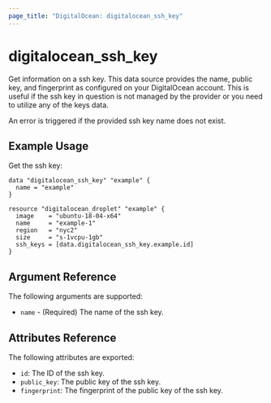 ```yaml
---
page_title: "DigitalOcean: digitalocean_ssh_key"
---
```


# digitalocean_ssh_key

Get information on a ssh key. This data source provides the name, public key,
and fingerprint as configured on your DigitalOcean account. This is useful if
the ssh key in question is not managed by the provider or you need to utilize any
of the keys data.

An error is triggered if the provided ssh key name does not exist.

## Example Usage

Get the ssh key:

```hcl
data "digitalocean_ssh_key" "example" {
  name = "example"
}

resource "digitalocean_droplet" "example" {
  image    = "ubuntu-18-04-x64"
  name     = "example-1"
  region   = "nyc2"
  size     = "s-1vcpu-1gb"
  ssh_keys = [data.digitalocean_ssh_key.example.id]
}
```

## Argument Reference

The following arguments are supported:

* `name` - (Required) The name of the ssh key.

## Attributes Reference

The following attributes are exported:

* `id`: The ID of the ssh key.
* `public_key`: The public key of the ssh key.
* `fingerprint`: The fingerprint of the public key of the ssh key.
